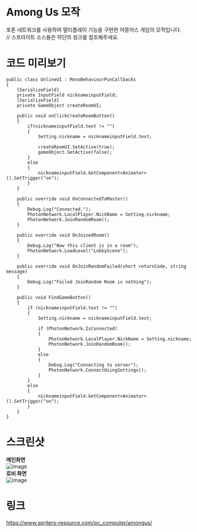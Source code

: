 # Among Us 모작
포톤 네트워크를 사용하여 멀티플레이 기능을 구현한 어몽어스 게임의 모작입니다.  
// 스프라이트 소스들은 하단의 링크를 참조해주세요.  
# 코드 미리보기
```
public class OnlineUI : MonoBehaviourPunCallbacks
{
    [SerializeField]
    private InputField nicknameinputField;
    [SerializeField]
    private GameObject createRoomUI;

    public void onClickCreateRoomButton()
    {
        if(nicknameinputField.text != "")
        {
            Setting.nickname = nicknameinputField.text;

            createRoomUI.SetActive(true);
            gameObject.SetActive(false);
        }
        else
        {
            nicknameinputField.GetComponent<Animator>().SetTrigger("on");
        }
    }

    public override void OnConnectedToMaster()
    {
        Debug.Log("Connected.");
        PhotonNetwork.LocalPlayer.NickName = Setting.nickname;
        PhotonNetwork.JoinRandomRoom();
    }

    public override void OnJoinedRoom()
    {
        Debug.Log("Now this client is in a room");
        PhotonNetwork.LoadLevel("LobbyScene");
    }

    public override void OnJoinRandomFailed(short returnCode, string message)
    {
        Debug.Log("Failed JoinRandom Room is nothing");
    }

    public void FindGameButton()
    {
        if (nicknameinputField.text != "")
        {
            Setting.nickname = nicknameinputField.text;

            if (PhotonNetwork.IsConnected)
            {
                PhotonNetwork.LocalPlayer.NickName = Setting.nickname;
                PhotonNetwork.JoinRandomRoom();
            }
            else
            {
                Debug.Log("Connecting to server");
                PhotonNetwork.ConnectUsingSettings();
            }
        }
        else
        {
            nicknameinputField.GetComponent<Animator>().SetTrigger("on");
        }
    }
}
```
# 스크린샷
__메인화면__  
![image](https://user-images.githubusercontent.com/65800890/150623548-4ce90283-9f42-48ac-95c6-4e9513ddb2d4.png)  
__로비 화면__  
![image](https://user-images.githubusercontent.com/65800890/150623561-323ab474-bfff-4383-bd2d-eb7e154bbfd7.png)  
# 링크
https://www.spriters-resource.com/pc_computer/amongus/
